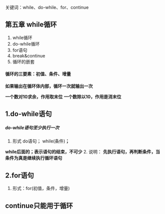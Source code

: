 关键词：while、do-while、for、continue










## 第五章 while循环
1. while循环
2. do-while循环
3. for语句
4. break&continue
5. 循环的嵌套

#### 循环的三要素：**初值、条件、增量**

**如果输出在循环体内部，循环一次就输出一次**

**一个数对10求余，作用取末位**
**一个数除以10，作用是消末位**


## 1.do-while语句
##### do-while语句至少执行一次
1. 形式 do语句；
        while(条件)**；**

**while后面的；表示语句的结束，不可少**
2. 说明：
**先执行语句，再判断条件，当条件为真是继续执行循环语句**

## 2.for语句
1. 形式：for(初值，条件，增量)

## continue只能用于循环
